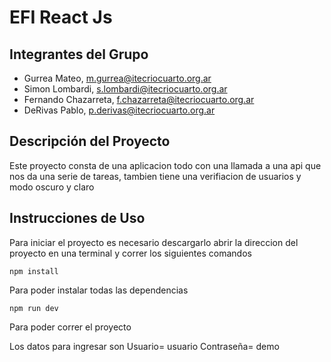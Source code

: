 # EFI React Js

## Integrantes del Grupo
- Gurrea Mateo, m.gurrea@itecriocuarto.org.ar
- Simon Lombardi, s.lombardi@itecriocuarto.org.ar
- Fernando Chazarreta, f.chazarreta@itecriocuarto.org.ar
- DeRivas Pablo, p.derivas@itecriocuarto.org.ar

## Descripción del Proyecto
Este proyecto consta de una aplicacion todo con una llamada a una api que nos da una serie de tareas, tambien tiene una verifiacion de usuarios y modo oscuro y claro

## Instrucciones de Uso
Para iniciar el proyecto es necesario descargarlo abrir la direccion del proyecto en una terminal y correr los siguientes comandos

```
npm install
```
Para poder instalar todas las dependencias
```
npm run dev
```
Para poder correr el proyecto

Los datos para ingresar son
Usuario= usuario
Contraseña= demo